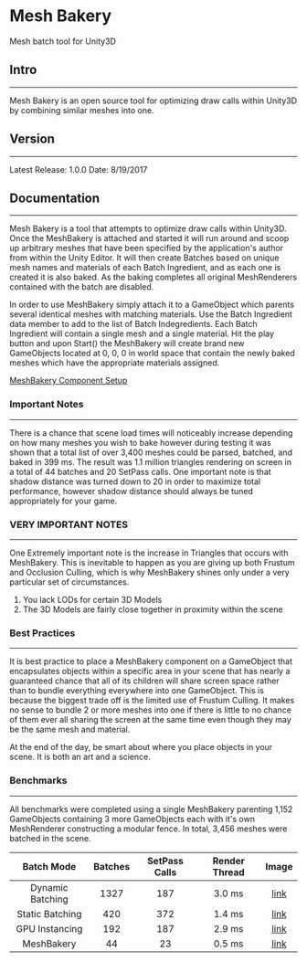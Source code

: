 # Mesh Bakery

Mesh batch tool for Unity3D

## Intro
---

Mesh Bakery is an open source tool for optimizing draw calls within Unity3D by combining similar meshes into one.

## Version
---
Latest Release: 1.0.0
Date: 8/19/2017

## Documentation
---

Mesh Bakery is a tool that attempts to optimize draw calls within Unity3D. Once the MeshBakery is attached and started it will run around and scoop up arbitrary meshes that have been specified by the application's author from within the Unity Editor. It will then create Batches based on unique mesh names and materials of each Batch Ingredient, and as each one is created it is also baked. As the baking completes all original MeshRenderers contained with the batch are disabled.

In order to use MeshBakery simply attach it to a GameObject which parents several identical meshes with matching materials. Use the Batch Ingredient data member to add to the list of Batch Indegredients. Each Batch Ingredient will contain a single mesh and a single material. Hit the play button and upon Start() the MeshBakery will create brand new GameObjects located at 0, 0, 0 in world space that contain the newly baked meshes which have the appropriate materials assigned.

[MeshBakery Component Setup](https://drive.google.com/file/d/0B9R4-NvDHM5vYW5vRTZMcjJqYWc/view)


### Important Notes
---

There is a chance that scene load times will noticeably increase depending on how many meshes you wish to bake however during testing it was shown that a total list of over 3,400 meshes could be parsed, batched, and baked in 399 ms. The result was 1.1 million triangles rendering on screen in a total of 44 batches and 20 SetPass calls. One important note is that shadow distance was turned down to 20 in order to maximize total performance, however shadow distance should always be tuned appropriately for your game. 

### VERY IMPORTANT NOTES
---

One Extremely important note is the increase in Triangles that occurs with MeshBakery. This is inevitable to happen as you are giving up both Frustum and Occlusion Culling, which is why MeshBakery shines only under a very particular set of circumstances. 

1. You lack LODs for certain 3D Models
2. The 3D Models are fairly close together in proximity within the scene

### Best Practices
---

It is best practice to place a MeshBakery component on a GameObject that encapsulates objects within a specific area in your scene that has nearly a guaranteed chance that all of its children will share screen space rather than to bundle everything everywhere into one GameObject. This is because the biggest trade off is the limited use of Frustum Culling. It makes no sense to bundle 2 or more meshes into one if there is little to no chance of them ever all sharing the screen at the same time even though they may be the same mesh and material. 

At the end of the day, be smart about where you place objects in your scene. It is both an art and a science.

### Benchmarks
---

All benchmarks were completed using a single MeshBakery parenting 1,152 GameObjects containing 3 more GameObjects each with it's own MeshRenderer constructing a modular fence. In total, 3,456 meshes were batched in the scene.

|Batch Mode|Batches|SetPass Calls|Render Thread|Image|
|:--:|:--:|:--:|:--:|:--:|
|Dynamic Batching|1327|187|3.0 ms|[link](https://drive.google.com/file/d/0B9R4-NvDHM5vaGx4WWZmcU9sTUU)|
|Static Batching|420|372|1.4 ms|[link](https://drive.google.com/open?id=0B9R4-NvDHM5va0NMT203NnA5clE)|
|GPU Instancing|192|187|2.9 ms|[link](https://drive.google.com/open?id=0B9R4-NvDHM5vNGNnRThxYl9zb2M)|
|MeshBakery|44|23|0.5 ms|[link](https://drive.google.com/open?id=0B9R4-NvDHM5vdExfZVJKVUJFcGc)| 
